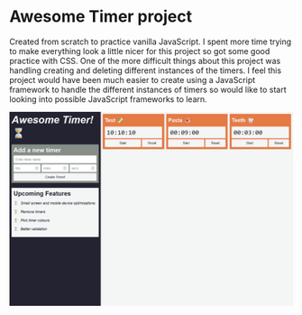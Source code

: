 # Awesome Timer project 

Created from scratch to practice vanilla JavaScript. I spent more time trying to make everything look a little nicer for this project so got some good practice with CSS. One of the more difficult things about this project was handling creating and deleting different instances of the timers. I feel this project would have been much easier to create using a JavaScript framework to handle the different instances of timers so would like to start looking into possible JavaScript frameworks to learn. 

![](./screenshot.png)
